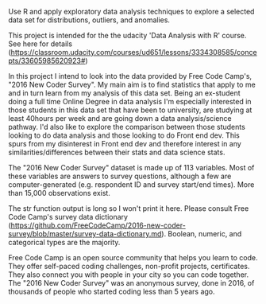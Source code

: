 Use R and apply exploratory data analysis techniques to explore a selected data set for distributions, outliers, and anomalies.

This project is intended for the the udacity 'Data Analysis with R' course. See here for details (https://classroom.udacity.com/courses/ud651/lessons/3334308585/concepts/33605985620923#)

In this project I intend to look into the data provided by Free Code Camp's, "2016 New Coder Survey". My main aim is to find statistics that apply to me and in turn learn from my analysis of this data set. Being an ex-student doing a full time Online Degree in data analysis I'm especially interested in those students in this data set that have been to university, are studying at least 40hours per week and are going down a data analysis/science pathway. I'd also like to explore the comparison between those students looking to do data analysis and those looking to do Front end dev. This spurs from my disinterest in Front end dev and therefore interest in any similarities/differences between their stats and data science stats.

The "2016 New Coder Survey" dataset is made up of 113 variables. Most of these variables are answers to survey questions, although a few are computer-generated (e.g. respondent ID and survey start/end times). More than 15,000 observations exist.

The str function output is long so I won't print it here. Please consult Free Code Camp's survey data dictionary (https://github.com/FreeCodeCamp/2016-new-coder-survey/blob/master/survey-data-dictionary.md). Boolean, numeric, and categorical types are the majority.

Free Code Camp is an open source community that helps you learn to code. They offer self-paced coding challenges, non-profit projects, certificates. They also connect you with people in your city so you can code together. The "2016 New Coder Survey" was an anonymous survey, done in 2016, of thousands of people who started coding less than 5 years ago.

